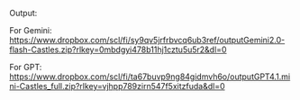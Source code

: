 
Output:

For Gemini: https://www.dropbox.com/scl/fi/sy9qv5jrfrbvcq6ub3ref/outputGemini2.0-flash-Castles.zip?rlkey=0mbdgyi478b11hj1cztu5u5r2&dl=0

For GPT:  https://www.dropbox.com/scl/fi/ta67buvp9ng84gidmvh6o/outputGPT4.1.mini-Castles_full.zip?rlkey=vjhpp789zirn547f5xitzfuda&dl=0
